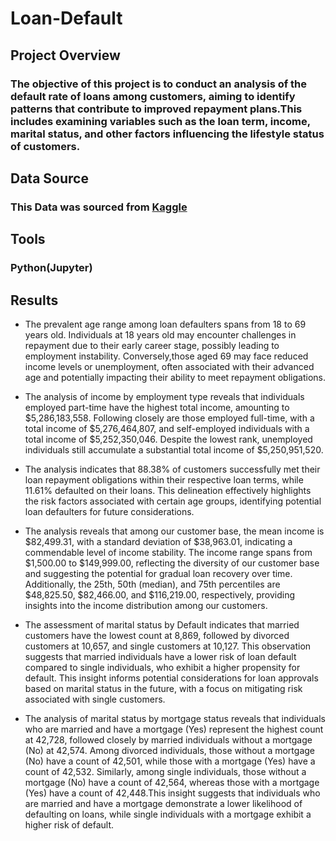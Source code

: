 # Loan-Default

## Project Overview

###  The objective of this project is to conduct an analysis of the default rate of loans among customers, aiming to identify patterns that contribute to improved repayment plans.This includes examining variables such as the loan term, income, marital status, and other factors influencing the lifestyle status of customers.

## Data Source

### This Data was sourced from [Kaggle](https://www.kaggle.com/datasets/nikhil1e9/loan-default0)

## Tools 

### Python(Jupyter)

## Results

- The prevalent age range among loan defaulters spans from 18 to 69 years old. Individuals at 18 years old may encounter challenges in repayment due to their early career stage, possibly leading to employment instability. Conversely,those aged 69 may face reduced income levels or unemployment, often associated with their advanced age and potentially impacting their ability to meet repayment obligations.

- The analysis of income by employment type reveals that individuals employed part-time have the highest total income, amounting to $5,286,183,558. Following closely are those employed full-time, with a total income of $5,276,464,807, and self-employed individuals with a total income of $5,252,350,046. Despite the lowest rank, unemployed individuals still accumulate a substantial total income of $5,250,951,520.

- The analysis indicates that 88.38% of customers successfully met their loan repayment obligations within their respective loan terms, while 11.61% defaulted on their loans. This delineation effectively highlights the risk factors associated with certain age groups, identifying potential loan defaulters for future considerations.

- The analysis reveals that among our customer base, the mean income is $82,499.31, with a standard deviation of $38,963.01, indicating a commendable level of income stability. The income range spans from $1,500.00 to $149,999.00, reflecting the diversity of our customer base and suggesting the potential for gradual loan recovery over time. Additionally, the 25th, 50th (median), and 75th percentiles are $48,825.50, $82,466.00, and $116,219.00, respectively, providing insights into the income distribution among our customers.

- The assessment of marital status by Default indicates that married customers have the lowest count at 8,869, followed by divorced customers at 10,657, and single customers at 10,127. This observation suggests that married individuals have a lower risk of loan default compared to single individuals, who exhibit a higher propensity for default. This insight informs potential considerations for loan approvals based on marital status in the future, with a focus on mitigating risk associated with single customers.

- The analysis of marital status by mortgage status reveals that individuals who are married and have a mortgage (Yes) represent the highest count at 42,728, followed closely by married individuals without a mortgage (No) at 42,574. Among divorced individuals, those without a mortgage (No) have a count of 42,501, while those with a mortgage (Yes) have a count of 42,532. Similarly, among single individuals, those without a mortgage (No) have a count of 42,564, whereas those with a mortgage (Yes) have a count of 42,448.This insight suggests that individuals who are married and have a mortgage demonstrate a lower likelihood of defaulting on loans, while single individuals with a mortgage exhibit a higher risk of default.
